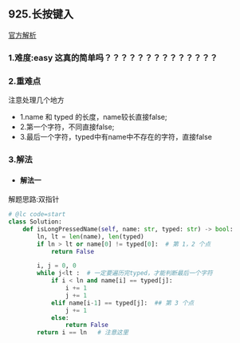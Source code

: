 ## 925.长按键入

[官方解析](<>)

### 1.难度:easy  这真的简单吗？？？？？？？？？？？？？？

### 2.重难点

注意处理几个地方

* 1.name 和 typed 的长度，name较长直接false;
* 2.第一个字符，不同直接false;
* 3.最后一个字符，typed中有name中不存在的字符，直接false

### 3.解法

* #### 解法一

解题思路:双指针

```python
# @lc code=start
class Solution:
    def isLongPressedName(self, name: str, typed: str) -> bool:
        ln, lt = len(name), len(typed)
        if ln > lt or name[0] != typed[0]:  # 第 1，2 个点
            return False

        i, j = 0, 0
        while j<lt :  # 一定要遍历完typed，才能判断最后一个字符
            if i < ln and name[i] == typed[j]:
                i += 1
                j += 1
            elif name[i-1] == typed[j]:  ## 第 3 个点
                j += 1
            else:
                return False
        return i == ln   # 注意这里
```
